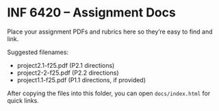 # INF 6420 – Assignment Docs

Place your assignment PDFs and rubrics here so they’re easy to find and link.

Suggested filenames:
- project2.1-f25.pdf (P2.1 directions)
- project2-2-f25.pdf (P2.2 directions)
- project1.1-f25.pdf (P1.1 directions, if provided)

After copying the files into this folder, you can open `docs/index.html` for quick links.
